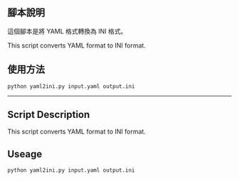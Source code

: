## 腳本說明

這個腳本是將 YAML 格式轉換為 INI 格式。

This script converts YAML format to INI format.

## 使用方法

```
python yaml2ini.py input.yaml output.ini
```
---

## Script Description

This script converts YAML format to INI format.

## Useage

```
python yaml2ini.py input.yaml output.ini
```